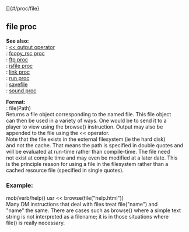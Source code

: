[]{#/proc/file}    
## file proc    
**See also:**    
:   [\<\< output operator](/ref/operator/%3c%3c/output.md)    
:   [fcopy_rsc proc](/ref/proc/fcopy_rsc.md)    
:   [ftp proc](/ref/proc/ftp.md)    
:   [isfile proc](/ref/proc/isfile.md)    
:   [link proc](/ref/proc/link.md)    
:   [run proc](/ref/proc/run.md)    
:   [savefile](/ref/savefile.md)    
:   [sound proc](/ref/proc/sound.md)    
<!-- -->    
**Format:**    
:   file(Path)    
Returns a file object corresponding to the named file. This file object    
can then be used in a variety of ways. One would be to send it to a    
player to view using the browse() instruction. Output may also be    
appended to the file using the \<\< operator.    
Note that the file exists in the external filesystem (ie the hard disk)    
and not the cache. That means the path is specified in double quotes and    
will be evaluated at run-time rather than compile-time. The file need    
not exist at compile time and may even be modified at a later date. This    
is the principle reason for using a file in the filesystem rather than a    
cached resource file (specified in single quotes).    
### Example:    
mob/verb/help() usr \<\< browse(file(\"help.html\"))    
Many DM instructions that deal with files treat file(\"name\") and    
\"name\" the same. There are cases such as browse() where a simple text    
string is not interpreted as a filename; it is in those situations where    
file() is really necessary.  